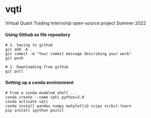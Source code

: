 # vqti
Virtual Quant Trading Internship open-source project Summer 2022

#### Using Github as file repository

```
# 1. Saving to github
git add -A .
git commit -m "Your commit message describing your work"
git push

# 2. Downloading from github
git pull
```

#### Setting up a conda environment

```
# From a conda-enabled shell ...
conda create --name vqti python=3.8
conda activate vqti
conda install pandas numpy matplotlib scipy scikit-learn
pip install ipython psutil
```



